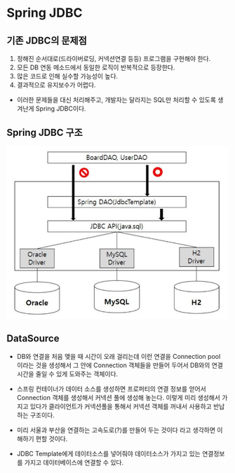 # Spring JDBC
## 기존 JDBC의 문제점
1. 정해진 순서대로(드라이버로딩, 커넥션연결 등등) 프로그램을 구현해야 한다.
2. 모든 DB 연동 메소드에서 동일한 로직이 반복적으로 등장한다.
3. 많은 코드로 인해 실수할 가능성이 높다.
4. 결과적으로 유지보수가 어렵다.
 
* 이러한 문제들을 대신 처리해주고, 개발자는 달라지는 SQL만 처리할 수 있도록
생겨난게 Spring JDBC이다.

## Spring JDBC 구조

![Spring JDBC 구조](/Java/documents/images/SpringJDBC구조.jpg)

## DataSource
* DB와 연결을 처음 맺을 때 시간이 오래 걸리는데 이런 연결을 Connection pool 이라는 것을 생성해서
그 안에 Connection 객체들을 만들어 두어서 DB와의 연결 시간을 줄일 수 있게 도와주는 객체이다.
* 스프링 컨테이너가 데이터 소스를 생성하면 프로퍼티의 연결 정보를 얻어서 Connection 객체를 생성해서
커넥션 풀에 생성해 놓는다. 이렇게 미리 생성해서 가지고 있다가 클라이언트가 커넥션풀을 통해서
커넥션 객체를 꺼내서 사용하고 반납하는 구조이다.
* 미리 서울과 부산을 연결하는 고속도로(?)를 만들어 두는 것이다 라고 생각하면 이해하기 편할 것이다.

* JDBC Template에게 데이터소스를 넣어줘야 데이터소스가 가지고 있는 연결정보를 가지고 데이터베이스에 연결할 수 있다.




